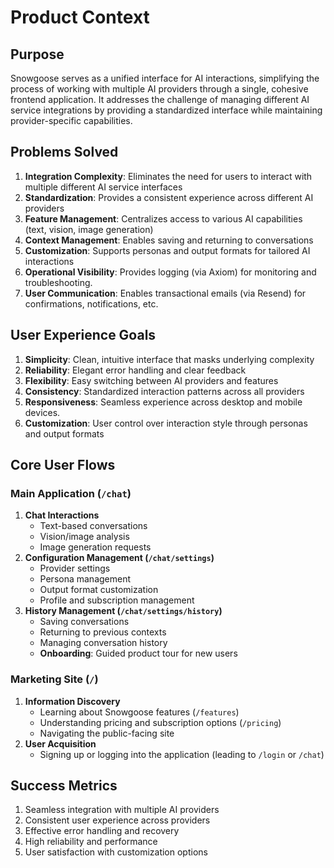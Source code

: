 # Product Context

## Purpose

Snowgoose serves as a unified interface for AI interactions, simplifying the process of working with multiple AI providers through a single, cohesive frontend application. It addresses the challenge of managing different AI service integrations by providing a standardized interface while maintaining provider-specific capabilities.

## Problems Solved

1. **Integration Complexity**: Eliminates the need for users to interact with multiple different AI service interfaces
2. **Standardization**: Provides a consistent experience across different AI providers
3. **Feature Management**: Centralizes access to various AI capabilities (text, vision, image generation)
4. **Context Management**: Enables saving and returning to conversations
5. **Customization**: Supports personas and output formats for tailored AI interactions
6. **Operational Visibility**: Provides logging (via Axiom) for monitoring and troubleshooting.
7. **User Communication**: Enables transactional emails (via Resend) for confirmations, notifications, etc.

## User Experience Goals

1. **Simplicity**: Clean, intuitive interface that masks underlying complexity
2. **Reliability**: Elegant error handling and clear feedback
3. **Flexibility**: Easy switching between AI providers and features
4. **Consistency**: Standardized interaction patterns across all providers
5. **Responsiveness**: Seamless experience across desktop and mobile devices.
6. **Customization**: User control over interaction style through personas and output formats

## Core User Flows

### Main Application (`/chat`)

1.  **Chat Interactions**
    - Text-based conversations
    - Vision/image analysis
    - Image generation requests
2.  **Configuration Management (`/chat/settings`)**
    - Provider settings
    - Persona management
    - Output format customization
    - Profile and subscription management
3.  **History Management (`/chat/settings/history`)**
    - Saving conversations
    - Returning to previous contexts
    - Managing conversation history
    - **Onboarding**: Guided product tour for new users

### Marketing Site (`/`)

1.  **Information Discovery**
    - Learning about Snowgoose features (`/features`)
    - Understanding pricing and subscription options (`/pricing`)
    - Navigating the public-facing site
2.  **User Acquisition**
    - Signing up or logging into the application (leading to `/login` or `/chat`)

## Success Metrics

1. Seamless integration with multiple AI providers
2. Consistent user experience across providers
3. Effective error handling and recovery
4. High reliability and performance
5. User satisfaction with customization options
